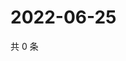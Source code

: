 # 2022-06-25

共 0 条

<!-- BEGIN WEIBO -->
<!-- 最后更新时间 Sat Jun 25 2022 04:16:41 GMT+0800 (China Standard Time) -->

<!-- END WEIBO -->
